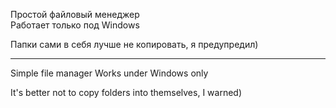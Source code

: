 ﻿Простой файловый менеджер                                                                                                                                 
Работает только под Windows

Папки сами в себя лучше не копировать, я предупредил)

----------

Simple file manager
Works under Windows only

It's better not to copy folders into themselves, I warned)
